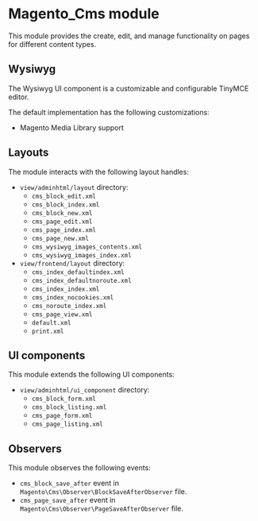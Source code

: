 # Magento_Cms module

This module provides the create, edit, and manage functionality on pages for different content types.

## Wysiwyg

The Wysiwyg UI component is a customizable and configurable TinyMCE editor.

The default implementation has the following customizations:

* Magento Media Library support

## Layouts

The module interacts with the following layout handles:

* `view/adminhtml/layout` directory:
  * `cms_block_edit.xml`
  * `cms_block_index.xml`
  * `cms_block_new.xml`
  * `cms_page_edit.xml`
  * `cms_page_index.xml`
  * `cms_page_new.xml`
  * `cms_wysiwyg_images_contents.xml`
  * `cms_wysiwyg_images_index.xml`
* `view/frontend/layout` directory:
  * `cms_index_defaultindex.xml`
  * `cms_index_defaultnoroute.xml`
  * `cms_index_index.xml`
  * `cms_index_nocookies.xml`
  * `cms_noroute_index.xml`
  * `cms_page_view.xml`
  * `default.xml`
  * `print.xml`

## UI components

This module extends the following UI components:

* `view/adminhtml/ui_component` directory:
  * `cms_block_form.xml`
  * `cms_block_listing.xml`
  * `cms_page_form.xml`
  * `cms_page_listing.xml`

## Observers

This module observes the following events:

* `cms_block_save_after` event in `Magento\Cms\Observer\BlockSaveAfterObserver` file.
* `cms_page_save_after` event in `Magento\Cms\Observer\PageSaveAfterObserver` file.
